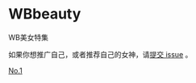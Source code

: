 # WBbeauty
WB美女特集

如果你想推广自己，或者推荐自己的女神，请[提交 issue](https://github.com/SubeiZ/WBbeauty/issues) 。

[No.1](/docs/issue-1.md)

